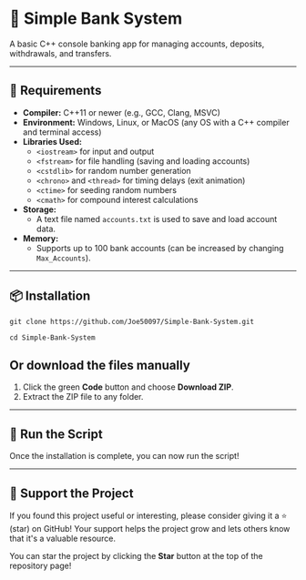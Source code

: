 # 🏦 Simple Bank System

A basic C++ console banking app for managing accounts, deposits, withdrawals, and transfers. 

---

## 🧰 Requirements

- **Compiler:** C++11 or newer (e.g., GCC, Clang, MSVC)
- **Environment:** Windows, Linux, or MacOS (any OS with a C++ compiler and terminal access)
- **Libraries Used:**
  - `<iostream>` for input and output
  - `<fstream>` for file handling (saving and loading accounts)
  - `<cstdlib>` for random number generation
  - `<chrono>` and `<thread>` for timing delays (exit animation)
  - `<ctime>` for seeding random numbers
  - `<cmath>` for compound interest calculations
- **Storage:**
  - A text file named `accounts.txt` is used to save and load account data.
- **Memory:**
  - Supports up to 100 bank accounts (can be increased by changing `Max_Accounts`).

---

## 📦 Installation

```
git clone https://github.com/Joe50097/Simple-Bank-System.git
```
```
cd Simple-Bank-System
```

## Or download the files manually

1. Click the green **Code** button and choose **Download ZIP**.
2. Extract the ZIP file to any folder.

---

## 🚀 Run the Script

Once the installation is complete, you can now run the script!

---

## 🌟 Support the Project

If you found this project useful or interesting, please consider giving it a ⭐ (star) on GitHub! Your support helps the project grow and lets others know that it's a valuable resource.

You can star the project by clicking the **Star** button at the top of the repository page!
